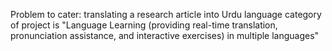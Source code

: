 Problem to cater:
translating a research article into Urdu language category of
project is "Language Learning (providing real-time translation,
pronunciation assistance, and interactive exercises) in multiple
languages"

